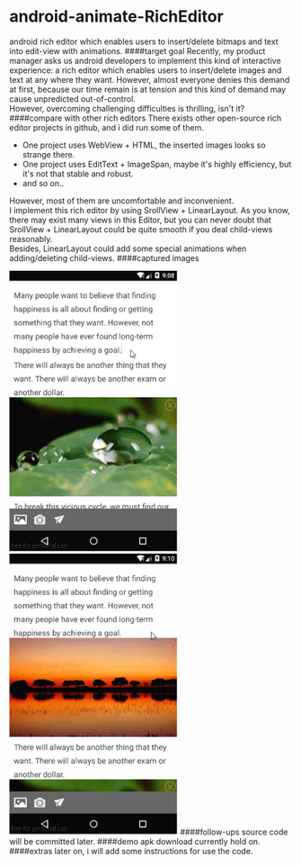 # android-animate-RichEditor
android rich editor which enables users to insert/delete bitmaps and text into edit-view with animations.
####target goal
Recently, my product manager asks us android developers to implement this kind of interactive experience: a rich editor which enables users to insert/delete images and text at any where they want. However, almost everyone denies this demand at first, because our time remain is	at tension and this kind of demand may cause unpredicted out-of-control.<br>
However, overcoming challenging difficulties is thrilling, isn't it?
####compare with other rich editors
There exists other open-source rich editor projects in github, and i did run some of them.    
* One project uses WebView + HTML, the inserted images looks so strange there.
* One project uses EditText + ImageSpan, maybe it's highly efficiency, but it's not that stable and robust.
* and so on..

However, most of them are uncomfortable and inconvenient.<br>
I implement this rich editor by using SrollView + LinearLayout. As you know, there may exist many views in this Editor, but you can never doubt that SrollView + LinearLayout could be quite smooth if you deal child-views reasonably. <br>
Besides, LinearLayout could add some special animations when adding/deleting child-views.
####captured images
<td>
	 <img src="capture01.gif" width="300" height="500" />
	 <img src="capture02.gif" width="300" height="500" />
</td>
####follow-ups
source code will be committed later.
####demo apk download
currently hold on.
####extras
later on, i will add some instructions for use the code.
